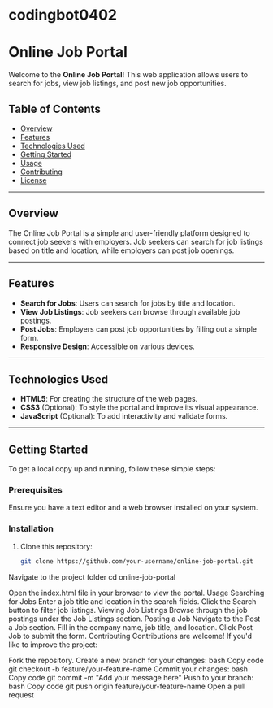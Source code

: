 # codingbot0402
# Online Job Portal

Welcome to the **Online Job Portal**! This web application allows users to search for jobs, view job listings, and post new job opportunities.

## Table of Contents

- [Overview](#overview)
- [Features](#features)
- [Technologies Used](#technologies-used)
- [Getting Started](#getting-started)
- [Usage](#usage)
- [Contributing](#contributing)
- [License](#license)

---

## Overview

The Online Job Portal is a simple and user-friendly platform designed to connect job seekers with employers. Job seekers can search for job listings based on title and location, while employers can post job openings.

---

## Features

- **Search for Jobs**: Users can search for jobs by title and location.
- **View Job Listings**: Job seekers can browse through available job postings.
- **Post Jobs**: Employers can post job opportunities by filling out a simple form.
- **Responsive Design**: Accessible on various devices.

---

## Technologies Used

- **HTML5**: For creating the structure of the web pages.
- **CSS3** (Optional): To style the portal and improve its visual appearance.
- **JavaScript** (Optional): To add interactivity and validate forms.

---

## Getting Started

To get a local copy up and running, follow these simple steps:

### Prerequisites

Ensure you have a text editor and a web browser installed on your system.

### Installation

1. Clone this repository:
   ```bash
   git clone https://github.com/your-username/online-job-portal.git
Navigate to the project folder
cd online-job-portal

Open the index.html file in your browser to view the portal.
Usage
Searching for Jobs
Enter a job title and location in the search fields.
Click the Search button to filter job listings.
Viewing Job Listings
Browse through the job postings under the Job Listings section.
Posting a Job
Navigate to the Post a Job section.
Fill in the company name, job title, and location.
Click Post Job to submit the form.
Contributing
Contributions are welcome! If you'd like to improve the project:

Fork the repository.
Create a new branch for your changes:
bash
Copy code
git checkout -b feature/your-feature-name
Commit your changes:
bash
Copy code
git commit -m "Add your message here"
Push to your branch:
bash
Copy code
git push origin feature/your-feature-name
Open a pull request
